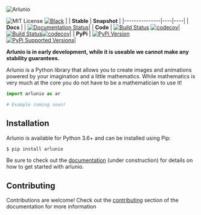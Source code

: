 ![Arlunio](https://www.arlun.io/svg/arlunio.svg)

![MIT License](https://img.shields.io/github/license/alcarney/arlunio.svg) [![Black](https://img.shields.io/badge/code%20style-black-000000.svg)](https://github.com/ambv/black)
|   | **Stable** | **Snapshot** |
|---------------|----|----|
| **Docs** | | [![Documentation Status](https://github.com/swyddfa/arlunio/workflows/Docs%20Build/badge.svg?branch=develop)](https://www.arlun.io/docs/)|
| **Code** | [![Build Status](https://github.com/swyddfa/arlunio/workflows/Python%20Release/badge.svg?branch=master)](https://github.com/swyddfa/arlunio/workflows/Python%20Release/badge.svg?branch=master) [![codecov](https://codecov.io/gh/swyddfa/arlunio/branch/master/graph/badge.svg)](https://codecov.io/gh/swyddfa/arlunio)| [![Build Status](https://github.com/swyddfa/arlunio/workflows/Python%20Release/badge.svg?branch=develop)](https://github.com/swyddfa/arlunio/workflows/Python%20Release/badge.svg?branch=develop)[![codecov](https://codecov.io/gh/swyddfa/arlunio/branch/develop/graph/badge.svg)](https://codecov.io/gh/swyddfa/arlunio)|
| **PyPi** | [![PyPi Version](https://img.shields.io/pypi/v/arlunio.svg)](https://pypi.org/project/arlunio) [![PyPi Supported Versions](https://img.shields.io/pypi/pyversions/arlunio.svg)](https://pypi.org/project/arlunio)|


**Arlunio is in early development, while it is useable we cannot make any
stability guarantees.**

Arlunio is a Python library that allows you to create images and animations
powered by your imagination and a little mathematics. While mathematics is very
much at the core you do not have to be a mathematician to use it!


```python
import arlunio as ar

# Example coming soon!
```

## Installation

Arlunio is available for Python 3.6+ and can be installed using Pip:

```sh
$ pip install arlunio
```

Be sure to check out the [documentation](https://www.arlun.io/docs/)
(under construction) for details on how to get started with arlunio.

## Contributing

Contributions are welcome! Check out the [contributing](https://www.arlun.io/docs/contributing/)
section of the documentation for more information
